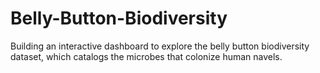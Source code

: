 # Belly-Button-Biodiversity
Building an interactive dashboard to explore the belly button biodiversity dataset, which catalogs the microbes that colonize human navels.
